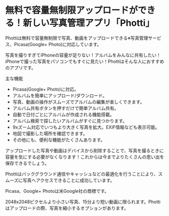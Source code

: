 # 無料で容量無制限アップロードができる！新しい写真管理アプリ「Photti」


Phottiは無料で容量無制限で写真、動画をアップロードできる※写真管理サービス、Picasa(Google+ Photo)に対応しています。


写真を撮りすぎてiPhoneの容量が足りない！アルバムをみんなに共有したい！iPhoneで撮った写真をパソコンでもすぐに見たい！Phottiはそんな人におすすめのアプリです。


主な機能

- Picasa(Google+ Photo)に対応。
- アルバムを簡単にアップロード/ダウンロード。
- 写真、動画の操作がスムーズでアルバムの編集が楽しくできます。
- アルバム共有ボタンを押すだけで簡単アルバム共有。
- 自動で日付ごとにアルバムが作成される機能搭載。
- アルバム検索で探したいアルバムがすぐに見つかります。
- 9xズーム対応でいつもより大きく写真を拡大。EXIF情報なども表示可能。
- 地図で撮影した場所を確認できます。
- その他にも、便利な機能がたくさんあります。


アップロードした写真や動画はデバイスから削除することで、写真を撮るときに容量を気にする必要がなくなります！これからは今までよりたくさんの思い出を保存できるでしょう。



Phottiはバックグラウンド通信やキャッシュなどの最適化を行うことにより、スムーズに写真へアクセスできることに成功しています。



Picasa、Google+ Photoは米Google社の商標です。


 2048x2048ピクセルより小さい写真、15分より短い動画に限られます。Phottiはアップロードの際、写真を縮小するオプションがあります。
